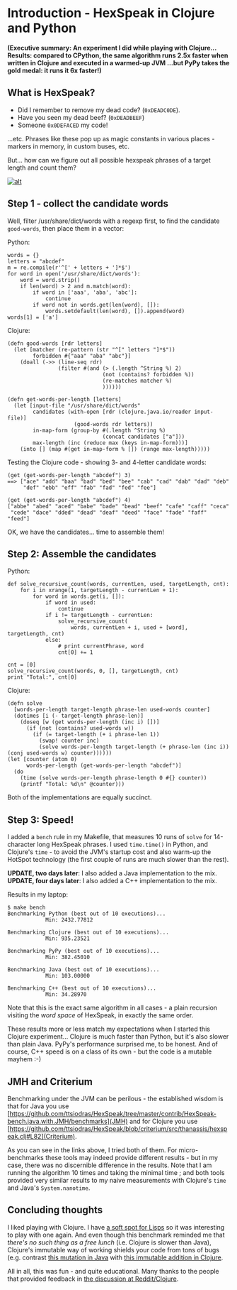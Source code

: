 # Introduction - HexSpeak in Clojure and Python

**(Executive summary: An experiment I did while playing with Clojure...
Results: compared to CPython, the same algorithm runs 2.5x faster
when written in Clojure and executed in a warmed-up JVM ...but
PyPy takes the gold medal: it runs it 6x faster!)**

## What is HexSpeak?

- Did I remember to remove my dead code? (`0xDEADC0DE`).
- Have you seen my dead beef? (`0xDEADBEEF`)
- Someone `0x0DEFACED` my code!

...etc. Phrases like these pop up as magic constants in various 
places - markers in memory, in custom buses, etc.

But... how can we figure out all possible hexspeak phrases of a
target length and count them?

[![alt](https://asciinema.org/a/9trefb2q1f3zzpyfnj3u6bpkc.png)](https://asciinema.org/a/9trefb2q1f3zzpyfnj3u6bpkc)

## Step 1 - collect the candidate words

Well, filter /usr/share/dict/words with a regexp first,
to find the candidate `good-words`, then place them
in a vector:

Python:

    words = {}
    letters = "abcdef"
    m = re.compile(r'^[' + letters + ']*$')
    for word in open('/usr/share/dict/words'):
        word = word.strip()
        if len(word) > 2 and m.match(word):
            if word in ['aaa', 'aba', 'abc']:
                continue
            if word not in words.get(len(word), []):
                words.setdefault(len(word), []).append(word)
    words[1] = ['a']

Clojure:

    (defn good-words [rdr letters]
      (let [matcher (re-pattern (str "^[" letters "]*$"))
            forbidden #{"aaa" "aba" "abc"}]
        (doall (->> (line-seq rdr)
                    (filter #(and (> (.length ^String %) 2)
                                  (not (contains? forbidden %))
                                  (re-matches matcher %)
                                  ))))))
    
    (defn get-words-per-length [letters]
      (let [input-file "/usr/share/dict/words"
            candidates (with-open [rdr (clojure.java.io/reader input-file)]
                         (good-words rdr letters))
            in-map-form (group-by #(.length ^String %)
                                  (concat candidates ["a"]))
            max-length (inc (reduce max (keys in-map-form)))]
        (into [] (map #(get in-map-form % []) (range max-length)))))

Testing the Clojure code - showing 3- and 4-letter candidate words:

    (get (get-words-per-length "abcdef") 3)
    ==> ["ace" "add" "baa" "bad" "bed" "bee" "cab" "cad" "dab" "dad" "deb"
         "def" "ebb" "eff" "fab" "fad" "fed" "fee"]

    (get (get-words-per-length "abcdef") 4)
    ["abbe" "abed" "aced" "babe" "bade" "bead" "beef" "cafe" "caff" "ceca"
     "cede" "dace" "dded" "dead" "deaf" "deed" "face" "fade" "faff" "feed"]

OK, we have the candidates... time to assemble them!

## Step 2: Assemble the candidates

Python:

    def solve_recursive_count(words, currentLen, used, targetLength, cnt):
        for i in xrange(1, targetLength - currentLen + 1):
            for word in words.get(i, []):
                if word in used:
                    continue
                if i != targetLength - currentLen:
                    solve_recursive_count(
                        words, currentLen + i, used + [word], targetLength, cnt)
                else:
                    # print currentPhrase, word
                    cnt[0] += 1

    cnt = [0]
    solve_recursive_count(words, 0, [], targetLength, cnt)
    print "Total:", cnt[0]

Clojure:

    (defn solve
      [words-per-length target-length phrase-len used-words counter]
      (dotimes [i (- target-length phrase-len)]
        (doseq [w (get words-per-length (inc i) [])]
          (if (not (contains? used-words w))
            (if (= target-length (+ i phrase-len 1))
              (swap! counter inc)
              (solve words-per-length target-length (+ phrase-len (inc i)) (conj used-words w) counter))))))
    (let [counter (atom 0)
          words-per-length (get-words-per-length "abcdef")]
      (do
        (time (solve words-per-length phrase-length 0 #{} counter))
        (printf "Total: %d\n" @counter)))

Both of the implementations are equally succinct.

## Step 3: Speed!

I added a `bench` rule in my Makefile, that measures 10 runs of `solve`
for 14-character long HexSpeak phrases. I used `time.time()` in Python,
and Clojure's `time` - to avoid the JVM's startup cost and also warm-up
the HotSpot technology (the first couple of runs are much slower than
the rest). 

**UPDATE, two days later**: I also added a Java implementation to the mix.
**UPDATE, four days later**: I also added a C++ implementation to the mix.

Results in my laptop:

    $ make bench
    Benchmarking Python (best out of 10 executions)...
                Min: 2432.77812
    
    Benchmarking Clojure (best out of 10 executions)...
                Min: 935.23521
    
    Benchmarking PyPy (best out of 10 executions)...
                Min: 382.45010
    
    Benchmarking Java (best out of 10 executions)...
                Min: 103.00000

    Benchmarking C++ (best out of 10 executions)...
                Min: 34.28970

Note that this is the exact same algorithm in all cases - a plain recursion
visiting the *word space* of HexSpeak, in exactly the same order.

These results more or less match my expectations when I started this 
Clojure experiment... Clojure is much faster than Python, but it's also
slower than plain Java. PyPy's performance surprised me, to be honest.
And of course, C++ speed is on a class of its own - but the code is
a mutable mayhem :-)

## JMH and Criterium

Benchmarking under the JVM can be perilous - the established wisdom
is that for Java you use
[https://github.com/ttsiodras/HexSpeak/tree/master/contrib/HexSpeak-bench.java.with.JMH/benchmarks](JMH)
and for Clojure you use 
[https://github.com/ttsiodras/HexSpeak/blob/criterium/src/thanassis/hexspeak.clj#L82](Criterium).

As you can see in the links above, I tried both of them. For micro-benchmarks
these tools may indeed provide different results - but in my case, there was no 
discernible difference in the results. Note that I am running the algorithm
10 times and taking the minimal time ; and both tools provided very similar results
to my naive measurements with Clojure's `time` and Java's `System.nanotime`.

## Concluding thoughts

I liked playing with Clojure. I have [a soft spot for Lisps](https://www.thanassis.space/score4.html#lisp)
so it was interesting to play with one again. And even though this benchmark
reminded me that *there's no such thing as a free lunch* (i.e. Clojure is slower than Java),
Clojure's immutable way of working shields your code from tons of bugs (e.g. contrast
[this mutation in Java](https://github.com/ttsiodras/HexSpeak/blob/master/contrib/hexspeak.java#L59)
with [this immutable addition in Clojure](https://github.com/ttsiodras/HexSpeak/blob/master/src/thanassis/hexspeak.clj#L50).

All in all, this was fun - and quite educational. Many thanks to the people
that provided feedback in [the discussion at Reddit/Clojure](https://www.reddit.com/r/Clojure/comments/4l28go/pitting_clojure_against_python_in_hexspeak/).

